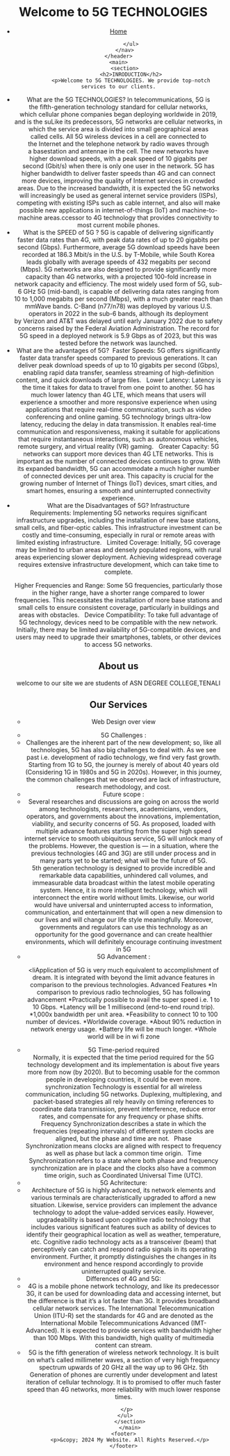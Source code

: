 <!DOCTYPE html>
<html lang="en">
<head>
    <meta charset="UTF-8">
    <meta http-equiv="X-UA-Compatible" content="IE=edge">
    <meta name="viewport" content="width=device-width, initial-scale=1.0">
    <title>5G TECHNOLOGIES</title>
</head>
<body>
    <header>
        <h1>Welcome to 5G TECHNOLOGIES</h1>
        <nav>
            <ul>
                <li><a href="#">Home</a></li>
                
            </ul>
        </nav>
    </header>
    <main>
        <section>
            <h2>INRODUCTION</h2>
            <p>Welcome to 5G TECHNOLOGIES. We provide top-notch services to our clients.
<li>What are the 5G TECHNOLOGIES?
In telecommunications, 5G is the fifth-generation technology standard for cellular networks, which cellular phone companies began deploying worldwide in 2019, and is the suLike its predecessors, 5G networks are cellular networks, in which the service area is divided into small geographical areas called cells. All 5G wireless devices in a cell are connected to the Internet and the telephone network by radio waves through a basestation and antennae in the cell. The new networks have higher download speeds, with a peak speed of 10 gigabits per second (Gbit/s) when there is only one user in the network. 5G has higher bandwidth to deliver faster speeds than 4G and can connect more devices, improving the quality of Internet services in crowded areas. Due to the increased bandwidth, it is expected the 5G networks will increasingly be used as general internet service providers (ISPs), competing with existing ISPs such as cable internet, and also will make possible new applications in internet-of-things (IoT) and machine-to-machine areas.ccessor to 4G technology that provides connectivity to most current mobile phones.
</li>

<li>What is the SPEED of 5G ?
5G is capable of delivering significantly faster data rates than 4G, with peak data rates of up to 20 gigabits per second (Gbps). Furthermore, average 5G download speeds have been recorded at 186.3 Mbit/s in the U.S. by T-Mobile, while South Korea leads globally with average speeds of 432 megabits per second (Mbps). 5G networks are also designed to provide significantly more capacity than 4G networks, with a projected 100-fold increase in network capacity and efficiency. 
The most widely used form of 5G, sub-6 GHz 5G (mid-band), is capable of delivering data rates ranging from 10 to 1,000 megabits per second (Mbps), with a much greater reach than mmWave bands. C-Band (n77/n78) was deployed by various U.S. operators in 2022 in the sub-6 bands, although its deployment by Verizon and AT&T was delayed until early January 2022 due to safety concerns raised by the Federal Aviation Administration. The record for 5G speed in a deployed network is 5.9 Gbps as of 2023, but this was tested before the network was launched. 
</li>

<li>What are the advantages of 5G?
 Faster Speeds: 5G offers significantly faster data transfer speeds compared to previous generations. It can deliver peak download speeds of up to 10 gigabits per second (Gbps), enabling rapid data transfer, seamless streaming of high-definition content, and quick downloads of large files.
 
Lower Latency: Latency is the time it takes for data to travel from one point to another. 5G has much lower latency than 4G LTE, which means that users will experience a smoother and more responsive experience when using applications that require real-time communication, such as video conferencing and online gaming. 5G technology brings ultra-low latency, reducing the delay in data transmission. It enables real-time communication and responsiveness, making it suitable for applications that require instantaneous interactions, such as autonomous vehicles, remote surgery, and virtual reality (VR) gaming.
 
Greater Capacity: 5G networks can support more devices than 4G LTE networks. This is important as the number of connected devices continues to grow. With its expanded bandwidth, 5G can accommodate a much higher number of connected devices per unit area. This capacity is crucial for the growing number of Internet of Things (IoT) devices, smart cities, and smart homes, ensuring a smooth and uninterrupted connectivity experience.

</li>

<li>What are the Disadvantages of 5G?
Infrastructure Requirements: Implementing 5G networks requires significant infrastructure upgrades, including the installation of new base stations, small cells, and fiber-optic cables. This infrastructure investment can be costly and time-consuming, especially in rural or remote areas with limited existing infrastructure.
 
Limited Coverage: Initially, 5G coverage may be limited to urban areas and densely populated regions, with rural areas experiencing slower deployment. Achieving widespread coverage requires extensive infrastructure development, which can take time to complete.

Higher Frequencies and Range: Some 5G frequencies, particularly those in the higher range, have a shorter range compared to lower frequencies. This necessitates the installation of more base stations and small cells to ensure consistent coverage, particularly in buildings and areas with obstacles.
 
Device Compatibility: To take full advantage of 5G technology, devices need to be compatible with the new network. Initially, there may be limited availability of 5G-compatible devices, and users may need to upgrade their smartphones, tablets, or other devices to access 5G networks.
</li>

 </p>
        </section>
<section>
<h2>About us</h2>
<p> welcome to our site we are students of ASN DEGREE COLLEGE,TENALI
      
</P>
</section> 
        <section>
            <h2>Our Services</h2>
            <ul>
                <li>Web Design over view</li>
<p> 
<li> 5G Challenges : </li>
<li>Challenges are the inherent part of the new development; so, like all technologies, 5G has also big challenges to deal with. As we see past i.e. development of radio technology, we find very fast growth. Starting from 1G to 5G, the journey is merely of about 40 years old (Considering 1G in 1980s and 5G in 2020s). However, in this journey, the common challenges that we observed are lack of infrastructure, research methodology, and cost.
</li>


<li>Future scope :</li>

<li>Several researches and discussions are going on across the world among technologists, researchers, academicians, vendors, operators, and governments about the innovations, implementation, viability, and security concerns of 5G.
As proposed, loaded with multiple advance features starting from the super high speed internet service to smooth ubiquitous service, 5G will unlock many of the problems. However, the question is — in a situation, where the previous technologies (4G and 3G) are still under process and in many parts yet to be started; what will be the future of 5G. 5th generation technology is designed to provide incredible and remarkable data capabilities, unhindered call volumes, and immeasurable data broadcast within the latest mobile operating system. Hence, it is more intelligent technology, which will interconnect the entire world without limits. Likewise, our world would have universal and uninterrupted access to information, communication, and entertainment that will open a new dimension to our lives and will change our life style meaningfully.
Moreover, governments and regulators can use this technology as an opportunity for the good governance and can create healthier environments, which will definitely encourage continuing investment in 5G </li>

<li>5G Advancement :</li>

<liApplication of 5G is very much equivalent to accomplishment of dream. It is integrated with beyond the limit advance features in comparison to the previous technologies.
Advanced Features
*In comparison to previous radio technologies, 5G has following advancement 
*Practically possible to avail the super speed i.e. 1 to 10 Gbps.
*Latency will be 1 millisecond (end-to-end round trip).
*1,000x bandwidth per unit area.
*Feasibility to connect 10 to 100 number of devices.
*Worldwide coverage.
*About 90% reduction in network energy usage.
*Battery life will be much longer.
*Whole world will be in wi fi zone</li>


<li>5G Time-period required</li>

</li>Normally, it is expected that the time period required for the 5G technology development and its implementation is about five years more from now (by 2020). But to becoming usable for the common people in developing countries, it could be even more.
synchronization Technology is essential for all wireless communication, including 5G networks. Duplexing, multiplexing, and packet-based strategies all rely heavily on timing references to coordinate data transmission, prevent interference, reduce error rates, and compensate for any frequency or phase shifts.   
Frequency Synchronization describes a state in which the frequencies (repeating intervals) of different system clocks are aligned, but the phase and time are not.  
Phase Synchronization means clocks are aligned with respect to frequency as well as phase but lack a common time origin.  
Time Synchronization refers to a state where both phase and frequency synchronization are in place and the clocks also have a common time origin, such as Coordinated Universal Time (UTC). </li>	

<li>5G Achritecture:</li>

<li>Architecture of 5G is highly advanced, its network elements and various terminals are characteristically upgraded to afford a new situation. Likewise, service providers can implement the advance technology to adopt the value-added services easily.
However, upgradeability is based upon cognitive radio technology that includes various significant features such as ability of devices to identify their geographical location as well as weather, temperature, etc. Cognitive radio technology acts as a transceiver (beam) that perceptively can catch and respond radio signals in its operating environment. Further, it promptly distinguishes the changes in its environment and hence respond accordingly to provide uninterrupted quality service.
</li>

<li>Differences of 4G and 5G:</li>

<li>4G is a mobile phone network technology, and like its predecessor 3G, it can be used for downloading data and accessing internet, but the difference is that it’s a lot faster than 3G. It provides broadband cellular network services. The International Telecommunication Union (ITU-R) set the standards for 4G and are denoted as the International Mobile Telecommunications Advanced (IMT-Advanced). It is expected to provide services with bandwidth higher than 100 Mbps. With this bandwidth, high quality of multimedia content can stream.
</li>

<li>5G is the fifth generation of wireless network technology. It is built on what’s called millimeter waves, a section of very high frequency spectrum upwards of 20 GHz all the way up to 96 GHz. 5th Generation of phones are currently under development and latest iteration of cellular technology. It is to promised to offer much faster speed than 4G networks, more reliability with much lower response times.
</li>

      </p>
     </ul>
        </section>
        </main>
    <footer>
        <p>&copy; 2024 My Website. All Rights Reserved.</p>
    </footer>
</body>
</html>
